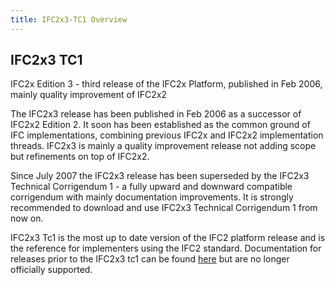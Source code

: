 ```yaml
---
title: IFC2x3-TC1 Overview 
---
```


## IFC2x3 TC1

<p>  IFC2x Edition 3 - third release of the IFC2x Platform, published in Feb 2006, mainly quality improvement of IFC2x2 </p>

<p>The IFC2x3 release has been published in Feb 2006 as a successor of IFC2x2 Edition 2. It soon has been established as the common ground of IFC implementations, combining previous IFC2x and IFC2x2 implementation threads. IFC2x3 is mainly a quality improvement release not adding scope but refinements on top of IFC2x2.

Since July 2007 the IFC2x3 release has been superseded by the IFC2x3 Technical Corrigendum 1 - a fully upward and downward compatible corrigendum with mainly documentation improvements. It is strongly recommended to download and use IFC2x3 Technical Corrigendum 1 from now on.</p>

<p> IFC2x3 Tc1 is the most up to date version of the IFC2 platform release and is the reference for implementers using the IFC2 standard. Documentation for releases prior to the IFC2x3 tc1 can be found <a href="/docs/reference/schema/history/overview.md"> here</a> but are no longer officially supported. </p>

